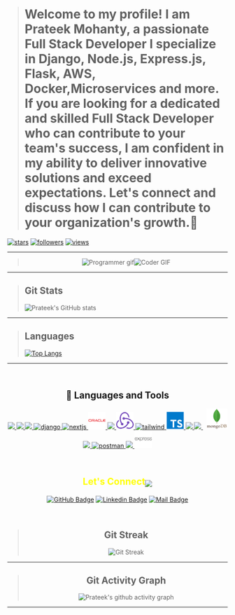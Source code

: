 ># Welcome to my profile! I am Prateek Mohanty, a passionate Full Stack Developer  I specialize in Django, Node.js, Express.js, Flask, AWS, Docker,Microservices and more. If you are looking for a dedicated and skilled Full Stack Developer who can contribute to your team's success, I am confident in my ability to deliver innovative solutions and exceed expectations. Let's connect and discuss how I can contribute to your organization's growth.👋 

[![stars](https://custom-icon-badges.herokuapp.com/badge/dynamic/json?logo=star&color=000000&labelColor=blue&label=Stars&style=for-the-badge&query=%24.stars&url=https://api.github-star-counter.workers.dev/user/prateekmohanty63&logoColor=black)](https://github.com/prateekmohanty63?tab=repositories)
[![followers](https://custom-icon-badges.herokuapp.com/github/followers/prateekmohanty63?color=black&labelColor=blue&style=for-the-badge&logo=person-add&label=Follow&logoColor=black)](https://github.com/login?return_to=https%3A%2F%2Fgithub.com%2Fprateekmohanty63)
[![views](https://komarev.com/ghpvc/?username=rateekmohanty63&label=Profile%20views&color=blue&style=for-the-badge)](https://github.com/prateekmohanty63)

---

><div align="center"><img alt="Programmer gif" height=250 width=350 src="https://c.tenor.com/NOYF3f82b_gAAAAC/programmer.gif" /><img alt="Coder GIF" height=250 width=350 src="https://images.squarespace-cdn.com/content/v1/5769fc401b631bab1addb2ab/1541580611624-TE64QGKRJG8SWAIUS7NS/ke17ZwdGBToddI8pDm48kPoswlzjSVMM-SxOp7CV59BZw-zPPgdn4jUwVcJE1ZvWQUxwkmyExglNqGp0IvTJZamWLI2zvYWH8K3-s_4yszcp2ryTI0HqTOaaUohrI8PI6FXy8c9PWtBlqAVlUS5izpdcIXDZqDYvprRqZ29Pw0o/coding-freak.gif" /></div>

---

>## Git Stats
>![Prateek's GitHub stats](https://github-readme-stats.vercel.app/api?username=prateekmohanty63&show_icons=true&count_private=true&include_all_commits=true&theme=react)

---

>## Languages
> [![Top Langs](https://github-readme-stats.vercel.app/api/top-langs/?username=prateekmohanty63&langs_count=10&layout=compact&theme=react)](https://github.com/prateekmohanty63s/github-readme-stats)

---
 <br>
<div align="center">
  
  <h2> 🚀 Languages and Tools </h2>
  

<p align="center"> 
    <a href="https://www.java.com" target="_blank"> <img src="https://img.icons8.com/color/48/000000/java-coffee-cup-logo.png"/> </a>
    <a href="https://reactjs.org/" target="_blank"> <img src="https://img.icons8.com/color/48/000000/react-native.png"/> </a>
    <a href="https://developer.mozilla.org/en-US/docs/Web/JavaScript" target="_blank"> <img src="https://img.icons8.com/color/48/000000/javascript.png"/> </a> 
    <a href="https://www.djangoproject.com/" target="_blank" rel="noreferrer"> <img src="https://cdn.worldvectorlogo.com/logos/django.svg" alt="django" width="40" height="40"/> </a>
    <a href="https://nextjs.org/" target="_blank" rel="noreferrer"> <img src="https://decodenatura.com/static/fb8aa1bb70c9925ce1ae22dc2711b343/nextjs-logo.png" alt="nextjs" width="40" height="40"/> </a> <a href="https://www.oracle.com/" target="_blank" rel="noreferrer"> <img src="https://raw.githubusercontent.com/devicons/devicon/master/icons/oracle/oracle-original.svg" alt="oracle" width="40" height="40"/> </a> 
    <a href="https://www.w3schools.com/css/" target="_blank"> <img src="https://img.icons8.com/color/48/000000/css3.png"/> </a> <a href="https://redux.js.org" target="_blank" rel="noreferrer"> <img src="https://raw.githubusercontent.com/devicons/devicon/master/icons/redux/redux-original.svg" alt="redux" width="40" height="40"/> </a> <a href="https://tailwindcss.com/" target="_blank" rel="noreferrer"> <img src="https://www.vectorlogo.zone/logos/tailwindcss/tailwindcss-icon.svg" alt="tailwind" width="40" height="40"/> </a> <a href="https://www.typescriptlang.org/" target="_blank" rel="noreferrer"> <img src="https://raw.githubusercontent.com/devicons/devicon/master/icons/typescript/typescript-original.svg" alt="typescript" width="40" height="40"/> </a> 
    <a href="https://www.python.org" target="_blank"> <img src="https://img.icons8.com/color/48/000000/python.png"/> </a>
    <a style="padding-right:8px;" href="https://www.mysql.com/" target="_blank"> <img src="https://img.icons8.com/fluent/50/000000/mysql-logo.png"/> </a>
    <a href="https://www.mongodb.com/" target="_blank"> <img src="https://raw.githubusercontent.com/devicons/devicon/master/icons/mongodb/mongodb-original-wordmark.svg" alt="mongodb" width="48" height="48"/> </a> 
    <a href="https://firebase.google.com/" target="_blank"> <img src="https://img.icons8.com/color/48/000000/firebase.png"/> </a> 
    <a href="https://postman.com" target="_blank"> <img src="https://www.vectorlogo.zone/logos/getpostman/getpostman-icon.svg" alt="postman" width="45" height="45"/> </a> 
    <a href="https://redux.js.org" target="_blank"> <img src="https://img.icons8.com/color/48/000000/redux.png"/> </a>
    <a href="https://expressjs.com" target="_blank"> <img src="https://raw.githubusercontent.com/devicons/devicon/master/icons/express/express-original-wordmark.svg" alt="express" width="40" height="40"/> </a>
</p>

<br/>


</p>

<h2 align="center" style="color:yellow;margin-bottom: 20px;" >Let's Connect<img src="https://github.com/hariketsheth/hariketsheth/blob/main/img/handshake.gif" height="32px" style="margin-bottom: -5px;"  > </h2>  
<div align="center" >

[![GitHub Badge](https://img.shields.io/badge/-GitHub-black?style=flat&labelColor=white&logo=github&logoColor=black)](https://github.com/prateekmohanty63)
[![Linkedin Badge](https://img.shields.io/badge/-Linkedin-0e76a8?style=flat&labelColor=white&logo=linkedin&logoColor=0e76a8)](https://www.linkedin.com/in/prateek-mohanty02/)
[![Mail Badge](https://img.shields.io/badge/-Gmail-c0392b?style=flat&labelColor=white&logo=gmail&logoColor=c0392b)](mailto:prateekmohanty63@gmail.com)

</p>
<br/>


>## Git Streak
> ![Git Streak](https://github-readme-streak-stats.herokuapp.com/?user=prateekmohanty63&theme=react)

---

>## Git Activity Graph
> ![Prateek's github activity graph](https://activity-graph.herokuapp.com/graph?username=prateekmohanty63&theme=react-dark)

---



<!-- <a herf='https://github.com/prateekmohanty63?tab=repositories'><img src='https://custom-icon-badges.herokuapp.com/badge/dynamic/json?logo=star&color=000000&labelColor=blue&label=Stars&style=for-the-badge&query=%24.stars&url=https://api.github-star-counter.workers.dev/user/prateekmohanty63&logoColor=black' /></a>
<a herf='https://github.com/login?return_to=https%3A%2F%2Fgithub.com%2prateekmohanty63'><img src='https://custom-icon-badges.herokuapp.com/github/followers/prateekmohanty63?color=black&labelColor=blue&style=for-the-badge&logo=person-add&label=Follow&logoColor=black' /></a>
<a herf='https://github.com/prateekmohanty63'><img src='https://komarev.com/ghpvc/?username=prateekmohanty63&label=Profile%20views&color=blue&style=for-the-badge' /></a> -->
